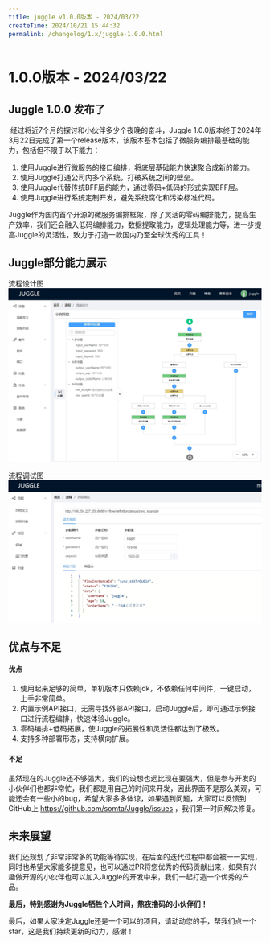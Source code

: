 ```yaml
---
title: juggle v1.0.0版本 - 2024/03/22
createTime: 2024/10/21 15:44:32
permalink: /changelog/1.x/juggle-1.0.0.html
---
```

# 1.0.0版本 - 2024/03/22

## Juggle 1.0.0 发布了

​        经过将近7个月的探讨和小伙伴多少个夜晚的奋斗，Juggle 1.0.0版本终于2024年3月22日完成了第一个release版本，该版本基本包括了微服务编排最基础的能力，包括但不限于以下能力：

1. 使用Juggle进行微服务的接口编排，将底层基础能力快速聚合成新的能力。
2. 使用Juggle打通公司内多个系统，打破系统之间的壁垒。
3. 使用Juggle代替传统BFF层的能力，通过零码+低码的形式实现BFF层。
4. 使用Juggle进行系统定制开发，避免系统腐化和污染标准代码。

​        Juggle作为国内首个开源的微服务编排框架，除了灵活的零码编排能力，提高生产效率，我们还会融入低码编排能力，数据提取能力，逻辑处理能力等，进一步提高Juggle的灵活性，致力于打造一款国内乃至全球优秀的工具！

## Juggle部分能力展示
流程设计图
![流程设计页面](images/flow_example.png)

流程调试图
![流程调试](images/flow_example_2.png)

## 优点与不足

#### 优点

1. 使用起来足够的简单，单机版本只依赖jdk，不依赖任何中间件，一键启动，上手非常简单。
2. 内置示例API接口，无需寻找外部API接口，启动Juggle后，即可通过示例接口进行流程编排，快速体验Juggle。
3. 零码编排+低码拓展，使Juggle的拓展性和灵活性都达到了极致。
4. 支持多种部署形态，支持横向扩展。

#### 不足

虽然现在的Juggle还不够强大，我们的设想也远比现在要强大，但是参与开发的小伙伴们也都非常忙，我们都是用自己的时间来开发，因此界面不是那么美观，可能还会有一些小的bug，希望大家多多体谅，如果遇到问题，大家可以反馈到GitHub上 https://github.com/somta/Juggle/issues ，我们第一时间解决修复。

## 未来展望

​        我们还规划了非常非常多的功能等待实现，在后面的迭代过程中都会被一一实现，同时也希望大家能多提意见，也可以通过PR将您优秀的代码贡献出来，如果有兴趣做开源的小伙伴也可以加入Juggle的开发中来，我们一起打造一个优秀的产品。

​                                                     **最后，特别感谢为Juggle牺牲个人时间，熬夜撸码的小伙伴们！**

最后，如果大家决定Juggle还是一个可以的项目，请动动您的手，帮我们点一个star，这是我们持续更新的动力，感谢！



